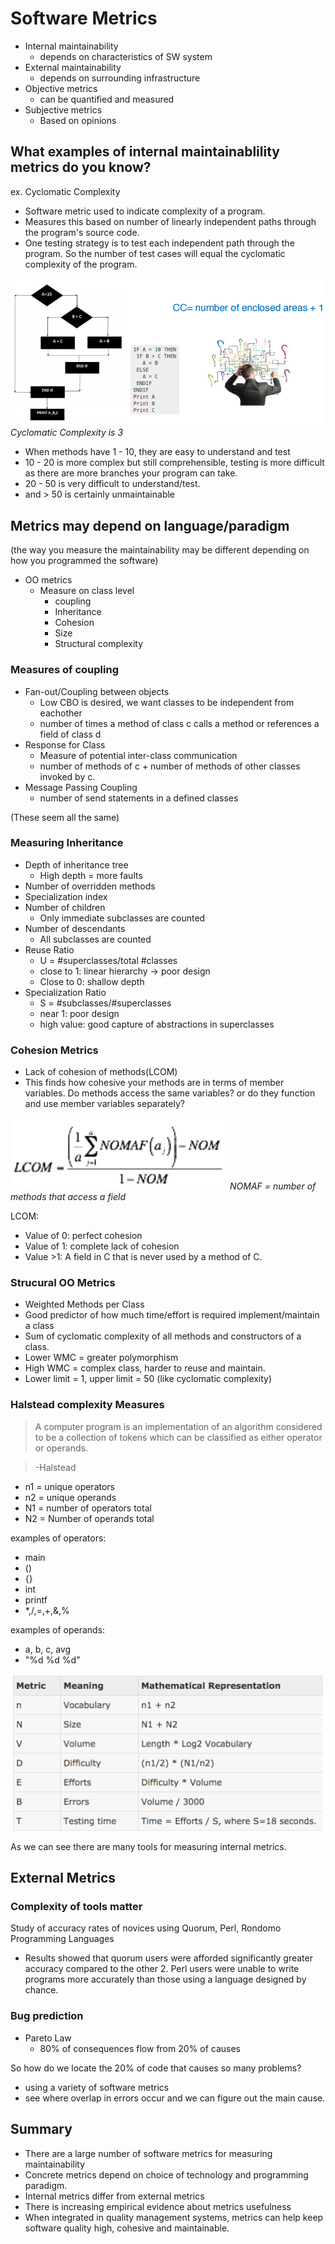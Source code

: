 # Software Metrics
- Internal maintainability
  - depends on characteristics of SW system
- External maintainability
  - depends on surrounding infrastructure
- Objective metrics
  - can be quantified and measured
- Subjective metrics
  - Based on opinions

## What examples of internal maintainablility metrics do you know?

ex. Cyclomatic Complexity
- Software metric used to indicate complexity of a program.
- Measures this based on number of linearly independent paths through the program's source code.
- One testing strategy is to test each independent path through the program. So the number of test cases will equal the cyclomatic complexity of the program.

![Image of dev activity](/Images/screenshot2.png)*Cyclomatic Complexity is 3*

- When methods have 1 - 10, they are easy to understand and test
- 10 - 20 is more complex  but still comprehensible, testing is more difficult as there are more branches your program can take.
- 20 - 50 is very difficult to understand/test.
- and > 50 is certainly unmaintainable

## Metrics may depend on language/paradigm
(the way you measure the maintainability may be different depending on how you programmed the software)

- OO metrics
  - Measure on class level
    - coupling
    - Inheritance
    - Cohesion
    - Size
    - Structural complexity

### Measures of coupling
- Fan-out/Coupling between objects
  - Low CBO is desired, we want classes to be independent from eachother
  - number of times a method of class c calls a method or references a field of class d
- Response for Class
  - Measure of potential inter-class communication
  - number of methods of c + number of methods of other classes invoked by c.
- Message Passing Coupling
  - number of send statements in a defined classes

(These seem all the same)

### Measuring Inheritance
- Depth of inheritance tree
  - High depth = more faults
- Number of overridden methods
- Specialization index
- Number of children
  - Only immediate subclasses are counted
- Number of descendants
  - All subclasses are counted
- Reuse Ratio
  - U = #superclasses/total #classes
  - close to 1: linear hierarchy -> poor design
  - Close to 0: shallow depth
- Specialization Ratio
  - S = #subclasses/#superclasses
  - near 1: poor design
  - high value: good capture of abstractions in superclasses

### Cohesion Metrics
- Lack of cohesion of methods(LCOM)
- This finds how cohesive your methods are in terms of member variables. Do methods access the same variables? or do they function and use member variables separately?

![Image of dev activity](/Images/screenshot3.png)*NOMAF = number of methods that access a field*

LCOM:
  - Value of 0: perfect cohesion
  - Value of 1: complete lack of cohesion
  - Value >1: A field in C that is never used by a method of C.

### Strucural OO Metrics
- Weighted Methods per Class
- Good predictor of how much time/effort is required implement/maintain a class
- Sum of cyclomatic complexity of all methods and constructors of a class.
- Lower WMC = greater polymorphism
- High WMC = complex class, harder to reuse and maintain.
- Lower limit = 1, upper limit = 50 (like cyclomatic complexity)

### Halstead complexity Measures
> A computer program is an implementation of an algorithm considered to be a collection of tokens which can be classified as either operator or operands.

> -Halstead

- n1 = unique operators
- n2 = unique operands
- N1 = number of operators total
- N2 = Number of operands total

examples of operators:
- main
- ()
- {}
- int
- printf
- \*,/,=,+,&,%

examples of operands:
- a, b, c, avg
- "%d %d %d"

![Image of dev activity](/Images/screenshot4.png)

As we can see there are many tools for measuring internal metrics.

## External Metrics

### Complexity of tools matter
Study of accuracy rates of novices using Quorum, Perl, Rondomo Programming Languages
- Results showed that quorum users were afforded significantly greater accuracy compared to the other 2. Perl users were unable to write programs more accurately than those using a language designed by chance.

### Bug prediction
- Pareto Law
  - 80% of consequences flow from 20% of causes

So how do we locate the 20% of code that causes so many problems?

- using a variety of software metrics
- see where overlap in errors occur and we can figure out the main cause.

## Summary
- There are a large number of software metrics for measuring maintainability
- Concrete metrics depend on choice of technology and programming paradigm.
- Internal metrics differ from external metrics
- There is increasing empirical evidence about metrics usefulness
- When integrated in quality management systems, metrics can help keep software quality high, cohesive and maintainable.
